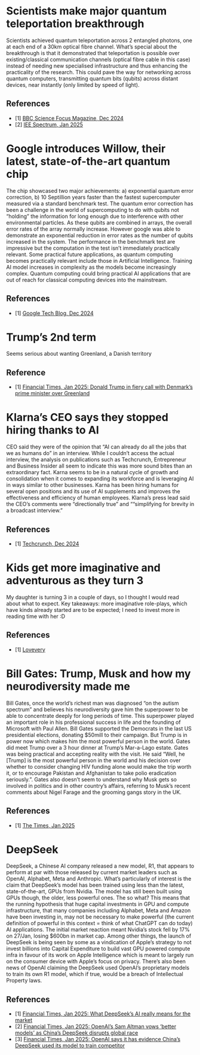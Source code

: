 # Scientists make major quantum teleportation breakthrough
Scientists achieved quantum teleportation across 2 entangled photons, one at each end of a 30km optical fibre channel. What’s special about the breakthrough is that it demonstrated that teleportation is possible over existing/classical communication channels (optical fibre cable in this case) instead of needing new specialised infrastructure and thus enhancing the practicality of the research. This could pave the way for networking across quantum computers, transmitting quantum bits (qubits) across distant devices, near instantly (only limited by speed of light).
## References
- [1] [BBC Science Focus Magazine, Dec 2024](https://www.sciencefocus.com/news/impossible-quantum-teleportation)
- [2] [IEE Spectrum, Jan 2025](https://spectrum.ieee.org/quantum-teleportation-fiber)

# Google introduces Willow, their latest, state-of-the-art quantum chip
The chip showcased two major achievements: a) exponential quantum error correction, b) 10 Septillion years faster than the fastest supercomputer measured via a standard benchmark test. The quantum error correction has been a challenge in the world of supercomputing to do with qubits not “holding” the information for long enough due to interference with other environmental particles. As these qubits are combined in arrays, the overall error rates of the array normally increase. However google was able to demonstrate an exponential reduction in error rates as the number of qubits increased in the system. The performance in the benchmark test are impressive but the computation in the test isn’t immediately practically relevant. Some practical future applications, as quantum computing becomes practically relevant include those in Artificial Intelligence. Training AI model increases in complexity as the models become increasingly complex. Quantum computing could bring practical AI applications that are out of reach for classical computing devices into the mainstream. 
## References
- [1] [Google Tech Blog, Dec 2024](https://blog.google/technology/research/google-willow-quantum-chip/)

# Trump’s 2nd term
Seems serious about wanting Greenland, a Danish territory 
## Reference
- [1] [Financial Times, Jan 2025: Donald Trump in fiery call with Denmark’s prime minister over Greenland](https://on.ft.com/4gZt1Hr)

# Klarna’s CEO says they stopped hiring thanks to AI
CEO said they were of the opinion that “AI can already do all the jobs that we as humans do” in an interview. While I couldn’t access the actual interview, the analysis on publications such as Techcrunch, Entrepreneur and Business Insider all seem to indicate this was more sound bites than an extraordinary fact. Karna seems to be in a natural cycle of growth and consolidation when it comes to expanding its workforce and is leveraging AI in ways similar to other businesses. Karna has been hiring humans for several open positions and its use of AI supplements and improves the effectiveness and efficiency of human employees. Klarna’s press lead said the CEO’s comments were “directionally true” and ““simplifying for brevity in a broadcast interview.”
## References
- [1] [Techcrunch, Dec 2024](https://techcrunch.com/2024/12/14/klarnas-ceo-says-it-stopped-hiring-thanks-to-ai-but-still-advertises-many-open-positions/)

# Kids get more imaginative and adventurous as they turn 3
 My daughter is turning 3 in a couple of days, so I thought I would read about what to expect. Key takeaways: more imaginative role-plays, which have kinds already started are to be expected; I need to invest more in reading time with her :D
 ## References
 - [1] [Lovevery](https://blog.lovevery.co.uk/child-development/now-we-are-3-heres-what-to-look-forward-to/)

# Bill Gates: Trump, Musk and how my neurodiversity made me
Bill Gates, once the world’s richest man was diagnosed “on the autism spectrum” and believes his neurodiversity gave him the superpower to be able to concentrate deeply for long periods of time. This superpower played an important role in his professional success in life and the founding of Microsoft with Paul Allen. Bill Gates supported the Democrats in the last US presidential elections, donating $50mill to their campaign. But Trump is in power now which makes him the most powerful person in the world. Gates did meet Trump over a 3 hour dinner at Trump’s Mar-a-Lago estate. Gates was being practical and accepting reality with the visit. He said “Well, he [Trump] is the most powerful person in the world and his decision over whether to consider changing HIV funding alone would make the trip worth it, or to encourage Pakistan and Afghanistan to take polio eradication seriously.”. Gates also doesn’t seem to understand why Musk gets so involved in politics and in other country’s affairs, referring to Musk’s recent comments about Nigel Farage and the grooming gangs story in the UK.
## References
- [1] [The Times, Jan 2025](https://www.thetimes.com/life-style/celebrity/article/bill-gates-interview-new-book-memoir-wh766b9bs)

# DeepSeek
DeepSeek, a Chinese AI company released a new model, R1, that appears to perform at par with those released by current market leaders such as OpenAI, Alphabet, Meta and Anthropic. What’s particularly of interest is the claim that DeepSeek’s model has been trained using less than the latest, state-of-the-art, GPUs from Nvidia. The model has still been built using GPUs though, the older, less powerful ones. The so what? This means that the running hypothesis that huge capital investments in GPU and compute infrastructure, that many companies including Alphabet, Meta and Amazon have been investing in, may not be necessary to make powerful (the current definition of powerful in this context = think of what ChatGPT can do today) AI applications. The initial market reaction meant Nvidia’s stock fell by 17% on 27/Jan, losing $600bn in market cap. Among other things, the launch of DeepSeek is being seen by some as a vindication of Apple’s strategy to not invest billions into Capital Expenditure to build vast GPU powered compute infra in favour of its work on Apple Intelligence which is meant to largely run on the consumer device with Apple’s focus on privacy. There’s also been news of OpenAI claiming the DeepSeek used OpenAI’s proprietary models to train its own R1 model, which if true, would be a breach of Intellectual Property laws. 
## References
- [1] [Financial Times, Jan 2025: What DeepSeek’s AI really means for the market](https://on.ft.com/4jwaVOZ)
- [2] [Financial Times, Jan 2025: OpenAI’s Sam Altman vows ‘better models’ as China’s DeepSeek disrupts global race](https://www.ft.com/content/b98e4903-ac05-4462-8ad1-eda619b6a9c4)
- [3] [Financial Times, Jan 2025: OpenAI says it has evidence China’s DeepSeek used its model to train competitor](https://www.ft.com/content/a0dfedd1-5255-4fa9-8ccc-1fe01de87ea6)
